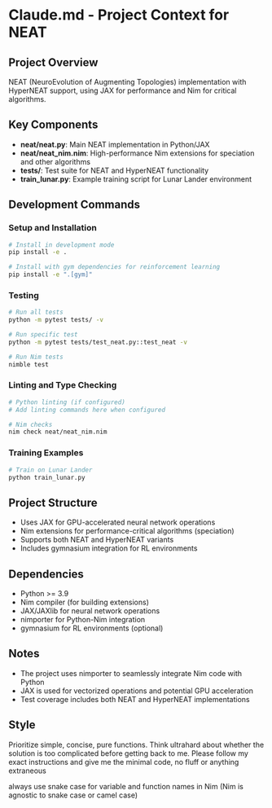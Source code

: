 # Claude.md - Project Context for NEAT

## Project Overview
NEAT (NeuroEvolution of Augmenting Topologies) implementation with HyperNEAT support, using JAX for performance and Nim for critical algorithms.

## Key Components
- **neat/neat.py**: Main NEAT implementation in Python/JAX
- **neat/neat_nim.nim**: High-performance Nim extensions for speciation and other algorithms
- **tests/**: Test suite for NEAT and HyperNEAT functionality
- **train_lunar.py**: Example training script for Lunar Lander environment

## Development Commands

### Setup and Installation
```bash
# Install in development mode
pip install -e .

# Install with gym dependencies for reinforcement learning
pip install -e ".[gym]"
```

### Testing
```bash
# Run all tests
python -m pytest tests/ -v

# Run specific test
python -m pytest tests/test_neat.py::test_neat -v

# Run Nim tests
nimble test
```

### Linting and Type Checking
```bash
# Python linting (if configured)
# Add linting commands here when configured

# Nim checks
nim check neat/neat_nim.nim
```

### Training Examples
```bash
# Train on Lunar Lander
python train_lunar.py
```

## Project Structure
- Uses JAX for GPU-accelerated neural network operations
- Nim extensions for performance-critical algorithms (speciation)
- Supports both NEAT and HyperNEAT variants
- Includes gymnasium integration for RL environments

## Dependencies
- Python >= 3.9
- Nim compiler (for building extensions)
- JAX/JAXlib for neural network operations
- nimporter for Python-Nim integration
- gymnasium for RL environments (optional)

## Notes
- The project uses nimporter to seamlessly integrate Nim code with Python
- JAX is used for vectorized operations and potential GPU acceleration
- Test coverage includes both NEAT and HyperNEAT implementations

## Style
Prioritize simple, concise, pure functions. Think ultrahard about whether the solution is too complicated before getting back to me. Please follow my exact instructions and give me the minimal code, no fluff or anything extraneous

always use snake case for variable and function names in Nim (Nim is agnostic to snake case or camel case)